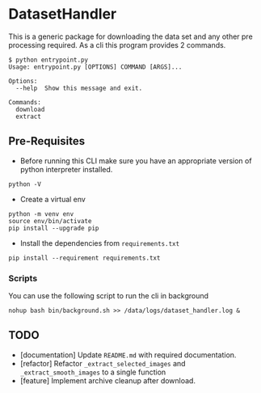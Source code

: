 # DatasetHandler

This is a generic package for downloading the data set and any other pre processing required.
As a cli this program provides 2 commands.

```shell
$ python entrypoint.py
Usage: entrypoint.py [OPTIONS] COMMAND [ARGS]...

Options:
  --help  Show this message and exit.

Commands:
  download
  extract
```

## Pre-Requisites

- Before running this CLI make sure you have an appropriate version of python interpreter installed.

```shell
python -V
```

- Create a virtual env

```shell
python -m venv env
source env/bin/activate
pip install --upgrade pip
```

- Install the dependencies from `requirements.txt`

```shell
pip install --requirement requirements.txt
```

### Scripts

You can use the following script to run the cli in background
```shell
nohup bash bin/background.sh >> /data/logs/dataset_handler.log &
```
## TODO

- [documentation] Update `README.md` with required documentation.
- [refactor] Refactor `_extract_selected_images` and `_extract_smooth_images` to a single function
- [feature] Implement archive cleanup after download.
